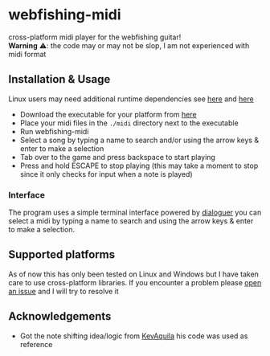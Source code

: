 # webfishing-midi
cross-platform midi player for the webfishing guitar!\
**Warning** ⚠️: the code may or may not be slop, I am not experienced with midi format

## Installation & Usage
Linux users may need additional runtime dependencies see [here](https://github.com/enigo-rs/enigo?tab=readme-ov-file#runtime-dependencies) and [here](https://github.com/nashaofu/xcap/?tab=readme-ov-file#linux-system-requirements)
- Download the executable for your platform from [here](https://github.com/yobson1/webfishing-midi/releases)
- Place your midi files in the `./midi` directory next to the executable
- Run webfishing-midi
- Select a song by typing a name to search and/or using the arrow keys & enter to make a selection
- Tab over to the game and press backspace to start playing
- Press and hold ESCAPE to stop playing (this may take a moment to stop since it only checks for input when a note is played)

### Interface
The program uses a simple terminal interface powered by [dialoguer](https://github.com/console-rs/dialoguer) you can select a midi by typing a name to search and using the arrow keys & enter to make a selection.

## Supported platforms
As of now this has only been tested on Linux and Windows but I have taken care to use cross-platform libraries. If you encounter a problem please [open an issue](https://github.com/yobson1/webfishing-midi/issues) and I will try to resolve it

## Acknowledgements
- Got the note shifting idea/logic from [KevAquila](https://github.com/KevAquila/WEBFISHING-Guitar-Player) his code was used as reference
